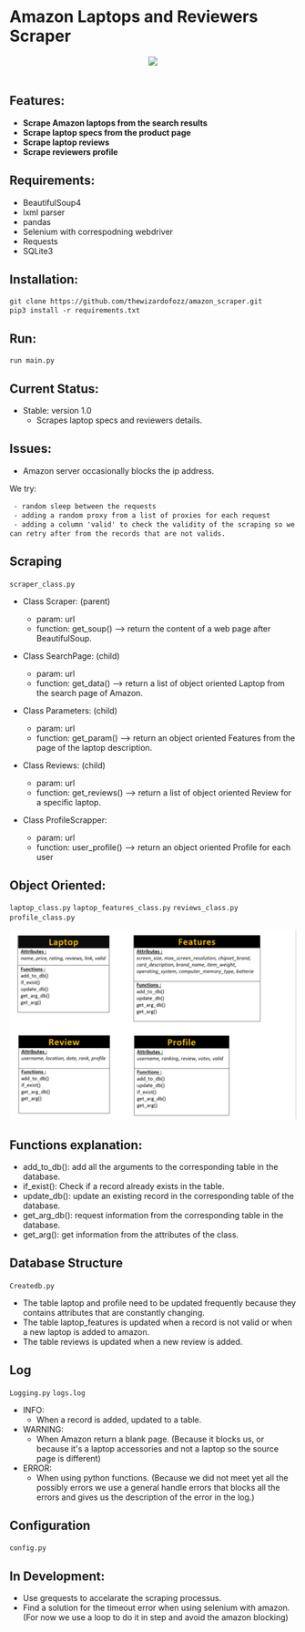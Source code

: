 
# Amazon Laptops and Reviewers Scraper

<p align="center">
  <img src="http://static1.businessinsider.com/image/539f3ffbecad044276726c01-960/amazon-com-logo.jpg" width="200"><br><br>
</p>

## Features:
-   **Scrape Amazon laptops from the search results**
-   **Scrape laptop specs from the product page**
-   **Scrape laptop reviews**
-   **Scrape reviewers profile**


## Requirements:
- BeautifulSoup4
- lxml parser
- pandas
- Selenium with correspodning webdriver
- Requests
- SQLite3

## Installation:
  ```
  git clone https://github.com/thewizardofozz/amazon_scraper.git
  pip3 install -r requirements.txt
  ```
  
 ## Run:
 ```
 run main.py
 ```

 ## Current Status:
 - Stable: version 1.0
    - Scrapes laptop specs and reviewers details.
 ## Issues:
 - Amazon server occasionally blocks the ip address. 
 
 We try:
 
     - random sleep between the requests
     - adding a random proxy from a list of proxies for each request
     - adding a column 'valid' to check the validity of the scraping so we can retry after from the records that are not valids.

 
 ## Scraping
 `scraper_class.py`
 
 - Class Scraper: (parent)
    - param: url
    - function: get_soup() --> return the content of a web page after BeautifulSoup.
 
 - Class SearchPage: (child)
     - param: url
     - function: get_data() --> return a list of object oriented Laptop from the search page of Amazon.
  
 - Class Parameters: (child)
     - param: url
     - function: get_param() --> return an object oriented Features from the page of the laptop description.
     
 - Class Reviews: (child)
     - param: url
     - function: get_reviews() --> return a list of object oriented Review for a specific laptop.
     
 - Class ProfileScrapper:
      - param: url
      - function: user_profile() --> return an object oriented Profile for each user
      

## Object Oriented:
   `laptop_class.py`
    `laptop_features_class.py`
    `reviews_class.py`
    `profile_class.py`

![alt text](images_readme\Class.png)

## Functions explanation:

- add_to_db(): add all the arguments to the corresponding table in the database.
- if_exist(): Check if a record already exists in the table.
- update_db(): update an existing record in the corresponding table of the database.
- get_arg_db(): request information from the corresponding table in the database.
- get_arg(): get information from the attributes of the class.

## Database Structure
`Createdb.py`

- The table laptop and profile need to be updated frequently because they contains attributes that are constantly changing.
- The table laptop_features is updated when a record is not valid or when a new laptop is added to amazon.
- The table reviews is updated when a new review is added.

## Log
`Logging.py`
`logs.log`
- INFO: 
   - When a record is added, updated to a table.
- WARNING: 
   - When Amazon return a blank page. (Because it blocks us, or because it's a laptop accessories and not a laptop so the source page is different)
- ERROR: 
   - When using python functions. (Because we did not meet yet all the possibly errors we use a general handle errors that blocks all the errors and gives us the description of the error in the log.)


## Configuration
`config.py`

## In Development:
- Use grequests to accelarate the scraping processus.
- Find a solution for the timeout error when using selenium with amazon.
(For now we use a loop to do it in step and avoid the amazon blocking)
